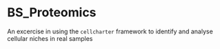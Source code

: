 # BS_Proteomics
An excercise in using the `cellcharter` framework to identify and analyse cellular niches in real samples
